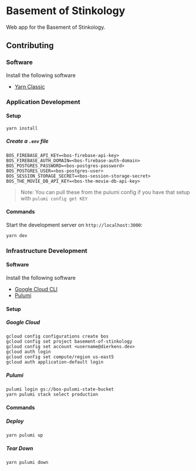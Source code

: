 # Basement of Stinkology

Web app for the Basement of Stinkology.

## Contributing

### Software

Install the following software

- [Yarn Classic](https://classic.yarnpkg.com/lang/en/docs/install/)

### Application Development

#### Setup

```
yarn install
```

##### Create a `.env` file

```
BOS_FIREBASE_API_KEY=<bos-firebase-api-key>
BOS_FIREBASE_AUTH_DOMAIN=<bos-firebase-auth-domain>
BOS_POSTGRES_PASSWORD=<bos-postgres-password>
BOS_POSTGRES_USER=<bos-postgres-user>
BOS_SESSION_STORAGE_SECRET=<bos-session-storage-secret>
BOS_THE_MOVIE_DB_API_KEY=<bos-the-movie-db-api-key>
```

> Note: You can pull these from the pulumi config if you have that setup with `pulumi config get KEY`

#### Commands

Start the development server on `http://localhost:3000`:

```bash
yarn dev
```

### Infrastructure Development

#### Software

Install the following software

- [Google Cloud CLI](https://cloud.google.com/sdk/docs/install)
- [Pulumi](https://www.pulumi.com/docs/install/)

#### Setup

##### Google Cloud

```
gcloud config configurations create bos
gcloud config set project basement-of-stinkology
gcloud config set account <username@dierkens.dev>
gcloud auth login
gcloud config set compute/region us-east5
gcloud auth application-default login
```

##### Pulumi

```
pulumi login gs://bos-pulumi-state-bucket
yarn pulumi stack select production
```

#### Commands

##### Deploy

```
yarn pulumi up
```

##### Tear Down

```
yarn pulumi down
```
